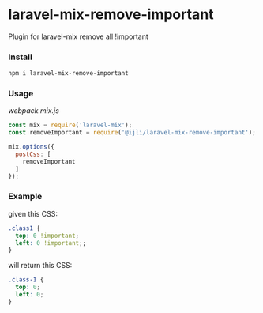 # laravel-mix-remove-important

Plugin for laravel-mix remove all !important

### Install

```sh
npm i laravel-mix-remove-important
```

### Usage

*webpack.mix.js*

```js
const mix = require('laravel-mix');
const removeImportant = require('@ijli/laravel-mix-remove-important');

mix.options({
  postCss: [
    removeImportant
  ]
});
```
### Example

given this CSS:

```css
.class1 {
  top: 0 !important;
  left: 0 !important;;
}
```

will return this CSS:

```css
.class-1 {
  top: 0;
  left: 0;
}
```